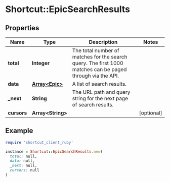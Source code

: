 # Shortcut::EpicSearchResults

## Properties

| Name | Type | Description | Notes |
| ---- | ---- | ----------- | ----- |
| **total** | **Integer** | The total number of matches for the search query. The first 1000 matches can be paged through via the API. |  |
| **data** | [**Array&lt;Epic&gt;**](Epic.md) | A list of search results. |  |
| **_next** | **String** | The URL path and query string for the next page of search results. |  |
| **cursors** | **Array&lt;String&gt;** |  | [optional] |

## Example

```ruby
require 'shortcut_client_ruby'

instance = Shortcut::EpicSearchResults.new(
  total: null,
  data: null,
  _next: null,
  cursors: null
)
```

